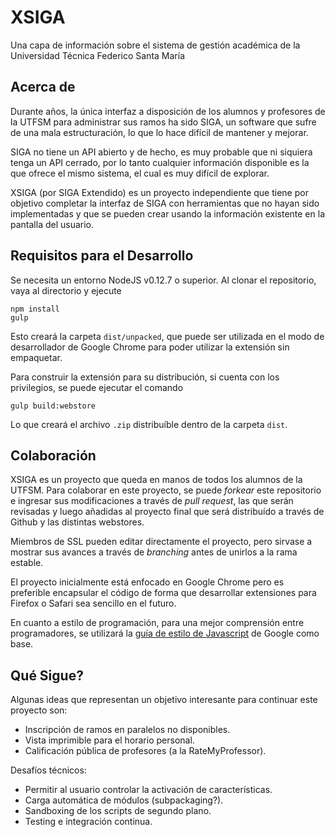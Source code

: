 # XSIGA

Una capa de información sobre el sistema de gestión académica de la Universidad Técnica Federico Santa María

## Acerca de

Durante años, la única interfaz a disposición de los alumnos y profesores de la UTFSM para administrar sus ramos ha sido SIGA, un software que sufre de una mala estructuración, lo que lo hace difícil de mantener y mejorar.

SIGA no tiene un API abierto y de hecho, es muy probable que ni siquiera tenga un API cerrado, por lo tanto cualquier información disponible es la que ofrece el mismo sistema, el cual es muy difícil de explorar.

XSIGA (por SIGA Extendido) es un proyecto independiente que tiene por objetivo completar la interfaz de SIGA con herramientas que no hayan sido implementadas y que se pueden crear usando la información existente en la pantalla del usuario.

## Requisitos para el Desarrollo

Se necesita un entorno NodeJS v0.12.7 o superior. Al clonar el repositorio, vaya al directorio y ejecute

    npm install
    gulp

Esto creará la carpeta `dist/unpacked`, que puede ser utilizada en el modo de desarrollador de Google Chrome para poder utilizar la extensión sin empaquetar.

Para construir la extensión para su distribución, si cuenta con los privilegios, se puede ejecutar el comando

    gulp build:webstore

Lo que creará el archivo `.zip` distribuíble dentro de la carpeta `dist`.

## Colaboración

XSIGA es un proyecto que queda en manos de todos los alumnos de la UTFSM. Para colaborar en este proyecto, se puede *forkear* este repositorio e ingresar sus modificaciones a través de *pull request*, las que serán revisadas y luego añadidas al proyecto final que será distribuído a través de Github y las distintas webstores.

Miembros de SSL pueden editar directamente el proyecto, pero sirvase a mostrar sus avances a través de *branching* antes de unirlos a la rama estable.

El proyecto inicialmente está enfocado en Google Chrome pero es preferible encapsular el código de forma que desarrollar extensiones para Firefox o Safari sea sencillo en el futuro.

En cuanto a estilo de programación, para una mejor comprensión entre programadores, se utilizará la [guía de estilo de Javascript](https://google.github.io/styleguide/javascriptguide.xml) de Google como base.

## Qué Sigue?

Algunas ideas que representan un objetivo interesante para continuar este proyecto son:

 * Inscripción de ramos en paralelos no disponibles.
 * Vista imprimible para el horario personal.
 * Calificación pública de profesores (a la RateMyProfessor).

Desafíos técnicos:

 * Permitir al usuario controlar la activación de características.
 * Carga automática de módulos (subpackaging?).
 * Sandboxing de los scripts de segundo plano.
 * Testing e integración continua.
